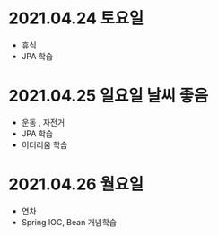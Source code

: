 
# 2021.04.24 토요일

- 휴식 
- JPA 학습 

# 2021.04.25 일요일 날씨 좋음 

- 운동 , 자전거 
- JPA 학습 
- 이더리움 학습 

# 2021.04.26 월요일

- 연차 
- Spring IOC, Bean 개념학습 
